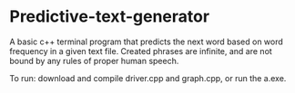 # Predictive-text-generator
A basic c++ terminal program that predicts the next word based on word frequency in a given text file. Created phrases are infinite, and are not bound by any rules of proper human speech. 

To run: download and compile driver.cpp and graph.cpp, or run the a.exe.
